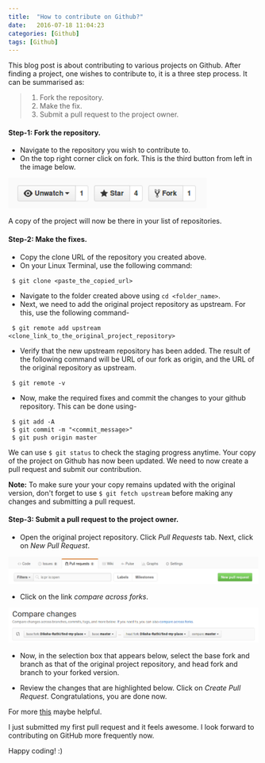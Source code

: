 ```yaml
---
title:  "How to contribute on Github?"
date:   2016-07-18 11:04:23
categories: [Github]
tags: [Github]
---
```


This blog post is about contributing to various projects on Github. After finding a project, one wishes to contribute to, it is a three step process. It can be summarised as:

> 1. Fork the repository.
> 2. Make the fix.
> 3. Submit a pull request to the project owner.


#### Step-1: Fork the repository.

* Navigate to the repository you wish to contribute to.
* On the top right corner click on fork. This is the third button from left in the image below.

![git-fork](https://raw.githubusercontent.com/Diksha-Rathi/diksha-rathi.github.io/master/static/images/blog/github-fork.png)

A copy of the project will now be there in your list of repositories.


#### Step-2: Make the fixes. 

* Copy the clone URL of the repository you created above. 
* On your Linux Terminal, use the following command:

``` shell
 $ git clone <paste_the_copied_url>
```

* Navigate to the folder created above using `cd <folder_name>`.
* Next, we need to add the original project repository as upstream. For this, use the following command-

```shell
 $ git remote add upstream <clone_link_to_the_original_project_repository>
```

* Verify that the new upstream repository has been added. The result of the following command will be URL of our fork as origin, and the URL of the original repository as upstream.

```shell
 $ git remote -v
```

* Now, make the required fixes and commit the changes to your github repository. This can be done using- 

```shell
 $ git add -A
 $ git commit -m "<commit_message>"
 $ git push origin master
```

We can use `$ git status` to check the staging progress anytime. Your copy of the project on Github has now been updated. We need to now create a pull request and submit our contribution.

**Note:** To make sure your your copy remains updated with the original version, don't forget to use `$ git fetch upstream` before making any changes and submitting a pull request.


#### Step-3: Submit a pull request to the project owner.

* Open the original project repository. Click *Pull Requests* tab. Next, click on *New Pull Request*. 

![git-clone](https://raw.githubusercontent.com/Diksha-Rathi/diksha-rathi.github.io/master/static/images/blog/github-clone.png)

* Click on the link *compare across forks*.

![git-submit-pull](https://raw.githubusercontent.com/Diksha-Rathi/diksha-rathi.github.io/master/static/images/blog/github-submit-pull.png)

* Now, in the selection box that appears below, select the base fork and branch as that of the original project repository, and head fork and branch to your forked version.

* Review the changes that are highlighted below. Click on *Create Pull Request*. Congratulations, you are done now. 

For more [this](https://help.github.com/articles/using-pull-requests/) maybe helpful.

I just submitted my first pull request and it feels awesome. I look forward to contributing on GitHub more frequently now. 

Happy coding! :)